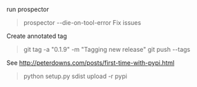 
run prospector
> prospector --die-on-tool-error
Fix issues

Create annotated tag

> git tag -a "0.1.9" -m "Tagging new release"
> git push --tags

See http://peterdowns.com/posts/first-time-with-pypi.html 

> python setup.py sdist upload -r pypi